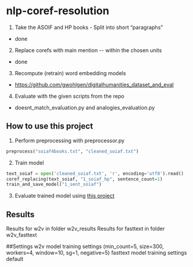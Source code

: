 # nlp-coref-resolution
1. Take the ASOIF and HP books - Split into short “paragraphs”
  - done
2. Replace corefs with main mention -- within the chosen units
  - done
3. Recompute (retrain) word embedding models
  - https://github.com/gwohlgen/digitalhumanities_dataset_and_eval
4. Evaluate with the given scripts from the repo 
  - doesnt_match_evaluation.py and analogies_evaluation.py



## How to use this project
1. Perform preprocessing with preprocessor.py
```python
preprocess("soiaf4books.txt", "cleaned_soiaf.txt")
```
2. Train model
```python
text_soiaf = open('cleaned_soiaf.txt', 'r', encoding='utf8').read()
coref_replacing(text_soiaf, "1_soiaf_hp", sentence_count=1)
train_and_save_model("1_sent_soiaf")
```
3. Evaluate trained model using [this project](https://github.com/gwohlgen/digitalhumanities_dataset_and_eval)


## Results 
Results for w2v in folder w2v_results
Results for fasttext in folder w2v_fasttext

##Settings
w2v model training settings (min_count=5, size=300, workers=4, window=10, sg=1, negative=5)
fasttext model training settings default
